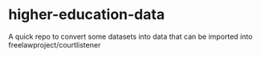 # higher-education-data
A quick repo to convert some datasets into data that can be imported into freelawproject/courtlistener
